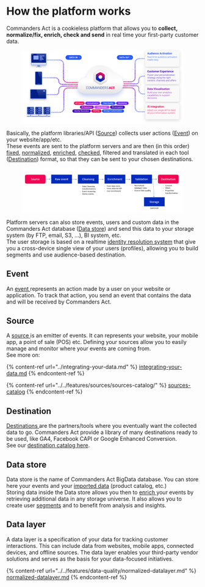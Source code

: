 # How the platform works

Commanders Act is a cookieless platform that allows you to **collect, normalize/fix, enrich, check and send** in real time your first-party customer data.

<figure><img src="../../.gitbook/assets/image (12) (2).png" alt=""><figcaption></figcaption></figure>

Basically, the platform libraries/API ([Source](./#source)) collects user actions ([Event](./#event)) on your website/app/etc.\
These events are sent to the platform servers and are then (in this order) [fixed](../../features/data-quality/data-cleansing/), [normalized](../../features/data-quality/normalized-datalayer.md), [enriched](../../features/enrichments/), [checked](../../features/data-quality/), filtered and translated in each tool ([Destination](./#destinations)) format, so that they can be sent to your chosen destinations.

<figure><img src="../../.gitbook/assets/image (2) (1) (1).png" alt=""><figcaption></figcaption></figure>

Platform servers can also store events, users and custom data in the Commanders Act database ([Data store](./#data-store)) and send this data to your storage system (by FTP, email, S3, ...), BI system, etc.\
The user storage is based on a realtime [identity resolution system](../../features/identity-resolution.md) that give you a cross-device single view of your users (profiles), allowing you to build segments and use audience-based destination.

## Event

An [event ](../../developers/tracking/about-events/)represents an action made by a user on your website or application. To track that action, you send an event that contains the data and will be received by Commanders Act.

## Source

A [source ](../../features/sources/)is an emitter of events. It can represents your website, your mobile app, a point of sale (POS) etc. Defining your sources allow you to easily manage and monitor where your events are coming from.\
See more on:

{% content-ref url="../integrating-your-data.md" %}
[integrating-your-data.md](../integrating-your-data.md)
{% endcontent-ref %}

{% content-ref url="../../features/sources/sources-catalog/" %}
[sources-catalog](../../features/sources/sources-catalog/)
{% endcontent-ref %}

## Destination

[Destinations ](../../features/destinations/)are the partners/tools where you eventually want the collected data to go. Commanders Act provide a library of many destinations ready to be used, like GA4, Facebook CAPI or Google Enhanced Conversion.\
See our [destination catalog here](../../features/destinations/destinations-catalog/).

## Data store

Data store is the name of Commanders Act BigData database. You can store here your events and your [imported data](../integrating-your-data.md#imports) (product catalog, etc.)\
Storing data inside the Data store allows you then to [enrich ](../../features/enrichments/events-enrichment.md)your events by retrieving additional data in any storage universe. It also allows you to create user [segments](../../features/customers/segment/) and to benefit from analysis and insights.

## Data layer

A data layer is a specification of your data for tracking customer interactions. This can include data from websites, mobile apps, connected devices, and offline sources. The data layer enables your third-party vendor solutions and serves as the basis for your data-focused initiatives.

{% content-ref url="../../features/data-quality/normalized-datalayer.md" %}
[normalized-datalayer.md](../../features/data-quality/normalized-datalayer.md)
{% endcontent-ref %}
